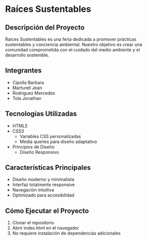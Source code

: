 # Raíces Sustentables
## Descripción del Proyecto

Raíces Sustentables es una feria dedicada a promover prácticas sustentables y conciencia ambiental. Nuestro objetivo es crear una comunidad comprometida con el cuidado del medio ambiente y el desarrollo sostenible.

## Integrantes
- Cipolla Barbara
- Marturell Jean
- Rodriguez Mercedes
- Tola Jonathan

## Tecnologías Utilizadas

- HTML5
- CSS3
  - Variables CSS personalizadas
  - Media queries para diseño adaptativo
- Principios de Diseño
  - Diseño Responsivo

## Características Principales

- Diseño moderno y minimalista
- Interfaz totalmente responsive
- Navegación intuitiva
- Optimizado para accesibilidad

## Cómo Ejecutar el Proyecto

1. Clonar el repositorio
2. Abrir index.html en el navegador
3. No requiere instalación de dependencias adicionales

